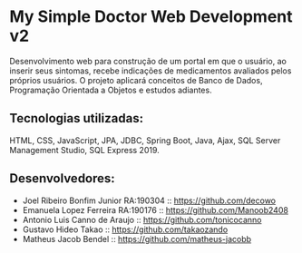 # My Simple Doctor Web Development v2

Desenvolvimento web para construção de um portal em que o usuário, ao inserir seus sintomas, recebe indicações de medicamentos avaliados pelos próprios usuários. O projeto aplicará conceitos de Banco de Dados, Programação Orientada a Objetos e estudos adiantes.

## Tecnologias utilizadas:
HTML, CSS, JavaScript, JPA, JDBC, Spring Boot, Java, Ajax, SQL Server Management Studio, SQL Express 2019.

## Desenvolvedores:
 - Joel Ribeiro Bonfim Junior RA:190304 :: https://github.com/decowo
 - Emanuela Lopez Ferreira RA:190176 :: https://github.com/Manoob2408
 - Antonio Luis Canno de Araujo :: https://github.com/tonicocanno
 - Gustavo Hideo Takao :: https://github.com/takaozando
 - Matheus Jacob Bendel :: https://github.com/matheus-jacobb
